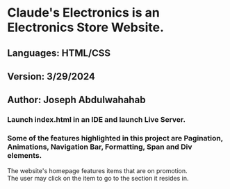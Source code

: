 # Claude's Electronics is an Electronics Store Website.  
## Languages: HTML/CSS  
## Version: 3/29/2024  
## Author: Joseph Abdulwahahab  


### Launch index.html in an IDE and launch Live Server.  
### Some of the features highlighted in this project are Pagination, Animations, Navigation Bar, Formatting, Span and Div elements.
The website's homepage features items that are on promotion.  
The user may click on the item to go to the section it resides in.   

